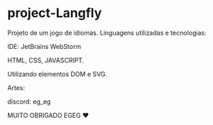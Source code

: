 # project-Langfly

Projeto de um jogo de idiomas.
Linguagens utilizadas e tecnologias:

IDE: JetBrains WebStorm

HTML,
CSS,
JAVASCRIPT.

Utilizando elementos DOM e SVG.

Artes: 

discord: eg_eg

MUITO OBRIGADO EGEG ❤


